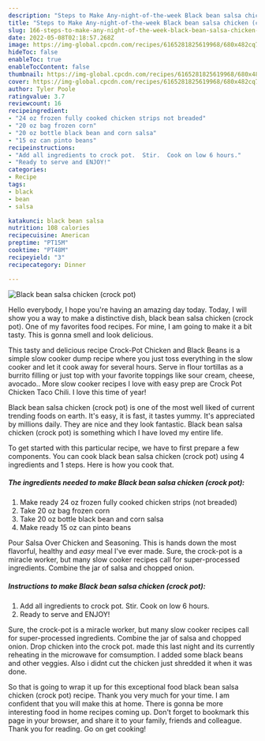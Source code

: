 ```yaml
---
description: "Steps to Make Any-night-of-the-week Black bean salsa chicken (crock pot)"
title: "Steps to Make Any-night-of-the-week Black bean salsa chicken (crock pot)"
slug: 166-steps-to-make-any-night-of-the-week-black-bean-salsa-chicken-crock-pot
date: 2022-05-08T02:18:57.268Z
image: https://img-global.cpcdn.com/recipes/6165281825619968/680x482cq70/black-bean-salsa-chicken-crock-pot-recipe-main-photo.jpg
hideToc: false
enableToc: true
enableTocContent: false
thumbnail: https://img-global.cpcdn.com/recipes/6165281825619968/680x482cq70/black-bean-salsa-chicken-crock-pot-recipe-main-photo.jpg
cover: https://img-global.cpcdn.com/recipes/6165281825619968/680x482cq70/black-bean-salsa-chicken-crock-pot-recipe-main-photo.jpg
author: Tyler Poole
ratingvalue: 3.7
reviewcount: 16
recipeingredient:
- "24 oz frozen fully cooked chicken strips not breaded"
- "20 oz bag frozen corn"
- "20 oz bottle black bean and corn salsa"
- "15 oz can pinto beans"
recipeinstructions:
- "Add all ingredients to crock pot.  Stir.  Cook on low 6 hours."
- "Ready to serve and ENJOY!"
categories:
- Recipe
tags:
- black
- bean
- salsa

katakunci: black bean salsa 
nutrition: 108 calories
recipecuisine: American
preptime: "PT15M"
cooktime: "PT48M"
recipeyield: "3"
recipecategory: Dinner

---
```



![Black bean salsa chicken (crock pot)](https://img-global.cpcdn.com/recipes/6165281825619968/680x482cq70/black-bean-salsa-chicken-crock-pot-recipe-main-photo.jpg)

Hello everybody, I hope you're having an amazing day today. Today, I will show you a way to make a distinctive dish, black bean salsa chicken (crock pot). One of my favorites food recipes. For mine, I am going to make it a bit tasty. This is gonna smell and look delicious.

This tasty and delicious recipe Crock-Pot Chicken and Black Beans is a simple slow cooker dump recipe where you just toss everything in the slow cooker and let it cook away for several hours. Serve in flour tortillas as a burrito filling or just top with your favorite toppings like sour cream, cheese, avocado.. More slow cooker recipes I love with easy prep are Crock Pot Chicken Taco Chili. I love this time of year!

Black bean salsa chicken (crock pot) is one of the most well liked of current trending foods on earth. It's easy, it is fast, it tastes yummy. It's appreciated by millions daily. They are nice and they look fantastic. Black bean salsa chicken (crock pot) is something which I have loved my entire life.


To get started with this particular recipe, we have to first prepare a few components. You can cook black bean salsa chicken (crock pot) using 4 ingredients and 1 steps. Here is how you cook that.

<!--inarticleads1-->

##### The ingredients needed to make Black bean salsa chicken (crock pot):

1. Make ready 24 oz frozen fully cooked chicken strips (not breaded)
1. Take 20 oz bag frozen corn
1. Take 20 oz bottle black bean and corn salsa
1. Make ready 15 oz can pinto beans


Pour Salsa Over Chicken and Seasoning. This is hands down the most flavorful, healthy and *easy* meal I&#39;ve ever made. Sure, the crock-pot is a miracle worker, but many slow cooker recipes call for super-processed ingredients. Combine the jar of salsa and chopped onion. 

<!--inarticleads2-->

##### Instructions to make Black bean salsa chicken (crock pot):

1. Add all ingredients to crock pot.  Stir.  Cook on low 6 hours.
1. Ready to serve and ENJOY!

Sure, the crock-pot is a miracle worker, but many slow cooker recipes call for super-processed ingredients. Combine the jar of salsa and chopped onion. Drop chicken into the crock pot. made this last night and its currently reheating in the microwave for comsumption. I added some black beans and other veggies. Also i didnt cut the chicken just shredded it when it was done. 

So that is going to wrap it up for this exceptional food black bean salsa chicken (crock pot) recipe. Thank you very much for your time. I am confident that you will make this at home. There is gonna be more interesting food in home recipes coming up. Don't forget to bookmark this page in your browser, and share it to your family, friends and colleague. Thank you for reading. Go on get cooking!

